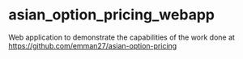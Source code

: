 # asian_option_pricing_webapp
Web application to demonstrate the capabilities of the work done at https://github.com/emman27/asian-option-pricing
